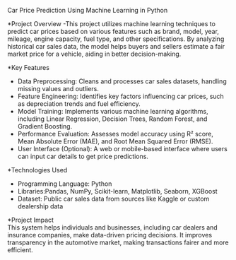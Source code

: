 Car Price Prediction Using Machine Learning in Python

*Project Overview 
-This project utilizes machine learning techniques to predict car prices based on various features such as brand, model, year, mileage, engine capacity, fuel type, and other specifications. By analyzing historical car sales data, the model helps buyers and sellers estimate a fair market price for a vehicle, aiding in better decision-making.  

*Key Features  
- Data Preprocessing: Cleans and processes car sales datasets, handling missing values and outliers.  
- Feature Engineering: Identifies key factors influencing car prices, such as depreciation trends and fuel efficiency.  
- Model Training: Implements various machine learning algorithms, including Linear Regression, Decision Trees, Random Forest, and Gradient Boosting.  
- Performance Evaluation: Assesses model accuracy using R² score, Mean Absolute Error (MAE), and Root Mean Squared Error (RMSE).  
- User Interface (Optional): A web or mobile-based interface where users can input car details to get price predictions.  

*Technologies Used
- Programming Language: Python  
- Libraries:Pandas, NumPy, Scikit-learn, Matplotlib, Seaborn, XGBoost  
- Dataset: Public car sales data from sources like Kaggle or custom dealership data  

*Project Impact  
This system helps individuals and businesses, including car dealers and insurance companies, make data-driven pricing decisions. It improves transparency in the automotive market, making transactions fairer and more efficient.  

